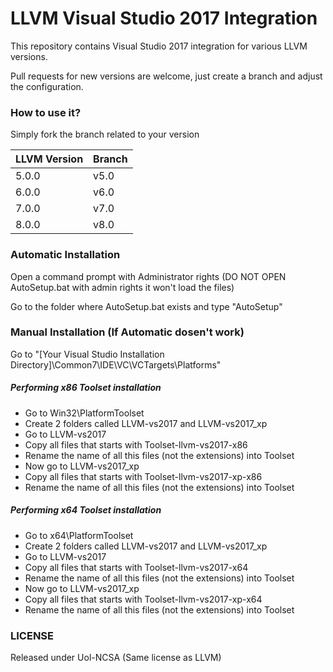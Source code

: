# LLVM Visual Studio 2017 Integration

This repository contains Visual Studio 2017 integration for various LLVM versions.

Pull requests for new versions are welcome, just create a branch and adjust the configuration.

### How to use it?
Simply fork the branch related to your version

| LLVM Version | Branch |
| ------------ | ------ |
| 5.0.0        | v5.0   |
| 6.0.0        | v6.0   |
| 7.0.0        | v7.0   |
| 8.0.0        | v8.0   |

### Automatic Installation 

Open a command prompt with Administrator rights (DO NOT OPEN AutoSetup.bat with admin rights it won't load the files)
 
Go to the folder where AutoSetup.bat exists and type "AutoSetup"
 
### Manual Installation (If Automatic dosen't work)
 
Go to "[Your Visual Studio Installation Directory]\Common7\IDE\VC\VCTargets\Platforms"
 
##### Performing x86 Toolset installation
- Go to Win32\PlatformToolset
- Create 2 folders called LLVM-vs2017 and LLVM-vs2017_xp
- Go to LLVM-vs2017
- Copy all files that starts with Toolset-llvm-vs2017-x86
- Rename the name of all this files (not the extensions) into Toolset
- Now go to LLVM-vs2017_xp
- Copy all files that starts with Toolset-llvm-vs2017-xp-x86
- Rename the name of all this files (not the extensions) into Toolset

##### Performing x64 Toolset installation
- Go to x64\PlatformToolset
- Create 2 folders called LLVM-vs2017 and LLVM-vs2017_xp
- Go to LLVM-vs2017
- Copy all files that starts with Toolset-llvm-vs2017-x64
- Rename the name of all this files (not the extensions) into Toolset
- Now go to LLVM-vs2017_xp
- Copy all files that starts with Toolset-llvm-vs2017-xp-x64
- Rename the name of all this files (not the extensions) into Toolset

### LICENSE

Released under Uol-NCSA (Same license as LLVM)
